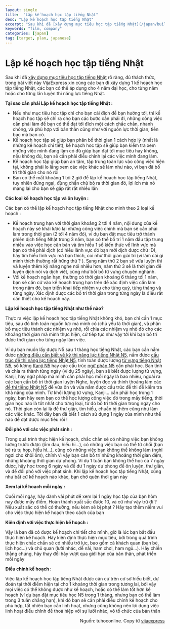```yaml
---
layout: single
title:  "Lập kế hoạch học tập tiếng Nhật"
desc: "Lập kế hoạch học tập tiếng Nhật"
excerpt: "Sau khi đã [xây dựng mục tiêu học tập tiếng Nhật](/japan/build-target-to-learn-japanese/) rõ ràng, đủ thách thức, trong bài viết này VijaExpress xin cùng các bạn đi xây dựng 1 kế hoạch học tập tiếng Nhật, các bạn có thể áp dụng cho 4 năm đại học, cho từng năm hoặc cho từng lần luyện thi năng lực tiếng Nhật."
keywords: "film, company"
categories: [japan]
tag: [target, plan, japanese]
---
```

# Lập kế hoạch học tập tiếng Nhật

Sau khi đã [xây dựng mục tiêu học tập tiếng Nhật](/japan/build-target-to-learn-japanese/) rõ ràng, đủ thách thức, trong bài viết này VijaExpress xin cùng các bạn đi xây dựng 1 kế hoạch học tập tiếng Nhật, các bạn có thể áp dụng cho 4 năm đại học, cho từng năm hoặc cho từng lần luyện thi năng lực tiếng Nhật.

**Tại sao cần phải Lập kế hoạch học tập tiếng Nhật :**

*   Nếu như mục tiêu học tập chỉ cho bạn cái đích để bạn hướng tới, thì kế hoạch học tập sẽ chỉ ra cho bạn các bước cần phải đi, những công việc cần phải làm để bạn có thể đạt tới đích một cách chắc chắn, nhanh chóng, và phù hợp với bản thân cũng như với nguồn lực thời gian, tiền bạc mà bạn có.
*   Kế hoạch học tập sẽ giúp bạn phân bổ thời gian 1 cách hợp lý (nhất là những kế hoạch chi tiết), kế hoạch hoc tập sẽ giúp bạn kiểm tra xem những việc mình đang làm có đủ giúp bạn đạt tới mục tiêu hay không, nếu không đủ, bạn sẽ cần phải điều chỉnh lại các việc mình đang làm.
*   Kế hoạch học tập giúp bạn an tâm, tập trung toàn lực vào công việc hiện tại, không phải lo lắng xem các việc khác sẽ làm như nào, vì bạn đã bố trí thời gian cho nó rồi
*   Bạn có thể mất khoảng 1 tới 2 giờ để lập kế hoạch học tập tiếng Nhật, tuy nhiên đừng ngại, đừng chần chừ bỏ ra thời gian đó, lợi ích mà nó mang lại cho bạn sẽ gấp rất rất nhiều lần

**Các loại kế hoạch học tập và ôn luyện :**

Các bạn có thể lập kế hoạch học tập tiếng Nhật cho mình theo 2 loại kế hoạch :

*   Kế hoạch trung hạn với thời gian khoảng 2 tới 4 năm, nội dung của kế hoạch này sẽ khái lược lại những công việc chính mà bạn sẽ cần phải làm trong thời gian (2 tới 4 năm đó), ví dụ bạn đặt mục tiêu trở thành phiên dịch tiếng Nhật trong 3 năm, bạn có thể bố trí 1 năm đầu tập trung nhiều vào việc học căn bản và tìm hiểu 1 số kiến thức về lĩnh vực mà bạn có thể phải dịch (có hiểu lãnh vực đó bạn mới dịch được chứ :D), hãy tìm hiểu lĩnh vực mà bạn thích, coi như thời gian giải trí (ví làm cái gì mình thích thường rất hứng thú ? ). Sang năm thứ 2 bạn sẽ vừa luyện thi và luyện thêm kỹ năng nghe nói nhiều hơn, năm thứ 3 sẽ là thời gian để luyện dịch nói và dịch viết, cũng như bồi bổ từ vựng chuyên nghành.
*   Với kế hoạch ngắn hạn, thường có thời gian khoảng 6 tháng tới 1 năm, bạn sẽ căn cứ vào kế hoạch trung hạn trên để xác định việc cần làm trong năm đó, bạn triển khai tiếp nhiệm vụ cho từng quý, từng tháng và từng ngày. Xác định được các bố trí thời gian trong từng ngày là điều rất cần thiết cho kế hoạch này.

**Lập kế hoạch học tập tiếng Nhật như thế nào?**

Thực ra việc lập kế hoạch học tập tiếng Nhật không khó, bạn chỉ cần 1 mục tiêu, sau đó tính toán nguồn lực mà mình có (chủ yếu là thời gian), và phân bổ mục tiêu thành các nhiệm vụ nhỏ, rồi chia các nhiệm vụ nhỏ đó cho các khoảng thời gian mà mình thực hiện, cứ tiếp tục như vậy tới khi bạn bố trí được thời gian cho từng ngày làm việc.

Ví dụ bạn muốn lấy được N5 sau 1 tháng học tiếng Nhật, các bạn cần nắm được [những điều cần biết về kỳ thi năng lực tiếng Nhật N5<span class="wpel-icon wpel-image wpel-icon-6"></span>](http://tuhoconline.net/nhung-dieu-can-biet-ve-ky-thi-nang-luc-tieng-nhat-n5.html), nắm được [cấu trúc đề thi năng lực tiếng Nhật N5<span class="wpel-icon wpel-image wpel-icon-6"></span>](http://tuhoconline.net/cau-truc-de-thi-nang-luc-tieng-nhat-n5.html), tính toán được lượng [từ vựng tiếng Nhật N5](http://vijaexpress.com/tag/tu-vung-n5/), số lượng [Kanji N5](http://vijaexpress.com/tag/kanji-n5) hay các cấu trúc [ngữ pháp N5](http://vijaexpress.com/tag/ngu-phap-n5) cần phải học. Bạn tính và chia ra thành từng ngày (ví dụ 25 ngày), bạn sẽ biết được lượng từ vựng, Kanji, hay ngữ pháp mà mình cần phải học mỗi ngày là bao nhiêu, ngoài ra các bạn cần bố trí thời gian luyện Nghe, luyện đọc và thỉnh thoảng làm các [đề thi tiếng Nhật N5](http://vijaexpress.com/tag/de-thi-jlpt/) để vừa ôn và vừa nắm được cấu trúc đề thi để kiểm tra khả năng của mình. Từ khối lượng từ vựng, Kanji… cần phải học trong 1 ngày, bạn hãy xem bạn có thể học lượng công việc đó trong mấy tiếng, thời gian học nào là tốt nhất cho từng loại, từ đó bố trí thời gian trong ngày cho nó. Thời gian còn lại là để thư giãn, tìm hiểu, chuẩn bị thêm cũng như làm các việc khác. Tới đây bạn đã biết 1 cách sử dụng 1 ngày của mình như thế nào để đạt được mục tiêu rồi !

**Đối phó với các việc phát sinh :**

Trong quá trình thực hiện kế hoạch, chắc chắn sẽ có những việc bạn không lường trước được (ốm đau, hiếu hỉ…), có những việc bạn có thể từ chối (bạn bè rủ tụ họp, hiếu hỉ…), cũng có những việc bạn không thể không làm (nghỉ ngơi cho khỏi ốm), chính vì vậy bạn cần bố trí những khoảng thời gian đệm, những khoảng thời gian dự phòng. Ví dụ 1 tuần bạn không thể học cả 7 ngày được, hãy học trong 6 ngày và để dư 1 ngày dự phòng để ôn luyện, thư giãn, và để đối phó với việc phát sinh. Khi lập kế hoạch học tập tiếng Nhật, cũng như bất cứ kế hoạch nào khác, bạn chớ quên thời gian này

**Xem lại kế hoạch mỗi ngày :**

Cuối mỗi ngày, hãy dành vài phút để xem lại 1 ngày học tập của bạn hôm nay được mấy điểm. Hoàn thành xuất sắc được 10, và cứ như vậy trừ đi ? Nếu xuất sắc có thể có thưởng, nếu kém sẽ bị phạt ? Hãy tạo thêm niềm vui cho việc thực hiện kế hoạch theo cách của bạn

**Kiên định với việc thực hiện kế hoạch :**

Vậy là bạn đã có được kế hoạch chi tiết cho mình, giờ là lúc bạn bắt đầu thực hiện kế hoạch. Hãy kiên định thực hiện mục tiêu, bởi trong quá trình thực hiện chắc chắn sẽ có nhiều trở lực, bao gồm cả khách quan (bạn bè, lịch học…) và chủ quan (lười nhác, dễ nãi, ham chơi, ham ngủ…). Hãy chiến thắng chúng, hãy thay đổi hãy vượt qua giới hạn của bản thân, phát triển mỗi ngày

**Điều chỉnh kế hoạch :**

Việc lập kế hoạch học tập tiếng Nhật được căn cứ trên cơ sở hiểu biết, dự đoán tại thời điểm hiện tại cho 1 khoảng thời gian trong tương lai, bởi vậy mọi việc có thể không được như kế hoạch, hoặc có thể làm tốt hơn kế hoạch (ví dụ bạn đặt mục tiêu học N5 trong 1 tháng, nhưng bạn có thể làm trong 3 tuần chẳng hạn), khi đó bạn sẽ cần phải điều chỉnh kế hoạch cho phù hợp, tất nhiên bạn cần linh hoạt, nhưng cũng không nên lợi dụng việc linh hoạt điều chỉnh để thoả hiệp với sự lười nhác, vô tổ chức của bản thân


<div style="text-align: right">Nguồn: tuhoconline. Copy từ <a href="http://vijaexpress.com/xay-dung-muc-tieu-hoc-tap-tieng-nhat/">vijaexpress</a></div>
